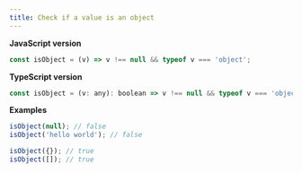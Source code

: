 ```yaml
---
title: Check if a value is an object
---
```


**JavaScript version**

```js
const isObject = (v) => v !== null && typeof v === 'object';
```

**TypeScript version**

```js
const isObject = (v: any): boolean => v !== null && typeof v === 'object';
```

**Examples**

```js
isObject(null); // false
isObject('hello world'); // false

isObject({}); // true
isObject([]); // true
```
